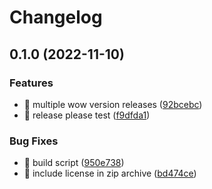 # Changelog

## 0.1.0 (2022-11-10)


### Features

* 🎸 multiple wow version releases ([92bcebc](https://github.com/eiymba/ARCadia/commit/92bcebcc31be9791aa34b70d66e615902db38bb5))
* 🎸 release please test ([f9dfda1](https://github.com/eiymba/ARCadia/commit/f9dfda1286d2d30c1c9657b3d98115224a10e733))


### Bug Fixes

* 🐛 build script ([950e738](https://github.com/eiymba/ARCadia/commit/950e73857c1447d1ecc73c0133c1af43b502b7ae))
* 🐛 include license in zip archive ([bd474ce](https://github.com/eiymba/ARCadia/commit/bd474ce60f077df6fe80dd82eebdc9ed32a406c5))
